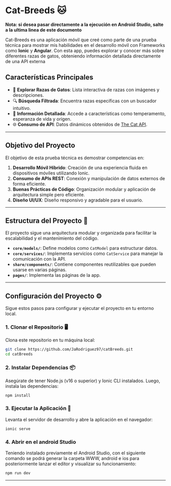 # Cat-Breeds 🐱
**Nota: si desea pasar directamente a la ejecución en Android Studio, salte a la ultima linea de este documento** 

Cat-Breeds es una aplicación móvil que creé como parte de una prueba técnica para mostrar mis habilidades en el desarrollo móvil con Frameworks como **Ionic** y **Angular**. Con esta app, puedes explorar y conocer más sobre diferentes razas de gatos, obteniendo información detallada directamente de una API externa

## Características Principales
- 🐾 **Explorar Razas de Gatos**: Lista interactiva de razas con imágenes y descripciones.
- 🔍 **Búsqueda Filtrada**: Encuentra razas específicas con un buscador intuitivo.
- 📖 **Información Detallada**: Accede a características como temperamento, esperanza de vida y origen.
- 🌐 **Consumo de API**: Datos dinámicos obtenidos de [The Cat API](https://thecatapi.com/).

---

## Objetivo del Proyecto
El objetivo de esta prueba técnica es demostrar competencias en:
1. **Desarrollo Móvil Híbrido**: Creación de una experiencia fluida en dispositivos móviles utilizando Ionic.
2. **Consumo de APIs REST**: Conexión y manipulación de datos externos de forma eficiente.
3. **Buenas Prácticas de Código**: Organización modular y aplicación de arquitectura simple pero eficiente.
4. **Diseño UI/UX**: Diseño responsivo y agradable para el usuario.

---

## Estructura del Proyecto 📂

El proyecto sigue una arquitectura modular y organizada para facilitar la escalabilidad y el mantenimiento del código.


- **`core/models/`**: Define modelos como `CatModel` para estructurar datos.
- **`core/services/`**: Implementa servicios como `CatService` para manejar la comunicación con la API.
- **`share/components/`**: Contiene componentes reutilizables que pueden usarse en varias páginas.
- **`pages/`**: Implementa las páginas de la app.

---
## Configuración del Proyecto ⚙️

Sigue estos pasos para configurar y ejecutar el proyecto en tu entorno local.

### 1. Clonar el Repositorio 🖥️

Clona este repositorio en tu máquina local:

```bash
git clone https://github.com/JaRodriguez97/catBreeds.git
cd catBreeds
```

### 2. Instalar Dependencias 📦
Asegúrate de tener Node.js (v16 o superior) y Ionic CLI instalados. Luego, instala las dependencias:

```bash
npm install
```

### 3. Ejecutar la Aplicación 🚀
Levanta el servidor de desarrollo y abre la aplicación en el navegador:

```bash
ionic serve
```

### 4. Abrir en el android Studio
Teniendo instalado previamente el Android Studio, con el siguiente comando se podrá generar la carpeta WWW, android e ios para posteriormente lanzar el editor y visualizar su funcionamiento:

```bash
npm run dev
```

---


